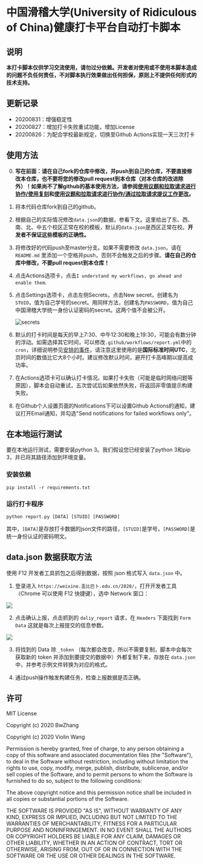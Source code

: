 # 中国滑稽大学(University of Ridiculous of China)健康打卡平台自动打卡脚本


## 说明

**本打卡脚本仅供学习交流使用，请勿过分依赖。开发者对使用或不使用本脚本造成的问题不负任何责任，不对脚本执行效果做出任何担保，原则上不提供任何形式的技术支持。**

## 更新记录

- 20200831：增强稳定性
- 20200827：增加打卡失败重试功能，增加License
- 20200826：为配合学校最新规定，切换至Github Actions实现一天三次打卡

## 使用方法

0. **写在前面：请在自己fork的仓库中修改，并push到自己的仓库，不要直接修改本仓库，也不要将您的修改pull request到本仓库（对本仓库的改进除外）！如果尚不了解github的基本使用方法，请参阅[使用议题和拉取请求进行协作/使用复刻](https://docs.github.com/cn/github/collaborating-with-issues-and-pull-requests/working-with-forks)和[使用议题和拉取请求进行协作/通过拉取请求提议工作更改](https://docs.github.com/cn/github/collaborating-with-issues-and-pull-requests/proposing-changes-to-your-work-with-pull-requests)。**

1. 将本代码仓库fork到自己的github。

2. 根据自己的实际情况修改`data.json`的数据，参看下文。这里给出了东、西、南、北、中五个校区正常在校的模板，默认的`data.json`是西区正常在校。**开发者不保证这些模板的正确性。**

3. 将修改好的代码push至master分支。如果不需要修改 `data.json`，请在 `README.md` 里添加一个空格并push，否则不会触发之后的步骤。**请在自己的仓库中修改，不要pull request到本仓库！**

4. 点击Actions选项卡，点击`I understand my workflows, go ahead and enable them`.

5. 点击Settings选项卡，点击左侧Secrets，点击New secret，创建名为`STUID`，值为自己学号的secret。用同样方法，创建名为`PASSWORD`，值为自己中国滑稽大学统一身份认证密码的secret。这两个值不会被公开。

   ![secrets](imgs/image-20200826215037042.png)

6. 默认的打卡时间是每天的早上7:30、中午12:30和晚上19:30，可能会有数分钟的浮动。如需选择其它时间，可以修改`.github/workflows/report.yml`中的`cron`，详细说明参见[安排的事件](https://docs.github.com/cn/actions/reference/events-that-trigger-workflows#scheduled-events)，请注意这里使用的是**国际标准时间UTC**，北京时间的数值比它大8个小时。建议修改默认时间，避开打卡高峰期以提高成功率。

7. 在Actions选项卡可以确认打卡情况。如果打卡失败（可能是临时网络问题等原因），脚本会自动重试，五次尝试后如果依然失败，将返回非零值提示构建失败。

8. 在Github个人设置页面的Notifications下可以设置Github Actions的通知，建议打开Email通知，并勾选"Send notifications for failed workflows only"。

## 在本地运行测试

要在本地运行测试，需要安装python 3。我们假设您已经安装了python 3和pip 3，并已将其路径添加到环境变量。

### 安装依赖

```shell
pip install -r requirements.txt
```

### 运行打卡程序

```shell
python report.py [DATA] [STUID] [PASSWORD]
```
其中，`[DATA]`是存放打卡数据的json文件的路径，`[STUID]`是学号，`[PASSWORD]`是统一身份认证的密码明文。

## data.json 数据获取方法

使用 F12 开发者工具抓包之后得到数据，按照 json 格式写入 `data.json` 中。

1. 登录进入 `https://weixine.歪比巴卜.edu.cn/2020/`，打开开发者工具（Chrome 可以使用 F12 快捷键），选中 Network 窗口：

![](./imgs/1.png)

2. 点击确认上报，点击抓到的 `daliy_report` 请求，在 `Headers` 下面找到 `Form Data` 这就是每次上报提交的信息参数。

![](./imgs/2.png)

3. 将找到的 Data 除 `_token` （每次都会改变，所以不需要复制，脚本中会每次获取新的 token 并添加到要提交的数据中）外都复制下来，存放在 `data.json` 中，并参考示例文件转换为对应的格式。

4. 通过push操作触发构建任务，检查上报数据是否正确。

## 许可

MIT License

Copyright (c) 2020 BwZhang

Copyright (c) 2020 Violin Wang

Permission is hereby granted, free of charge, to any person obtaining a copy
of this software and associated documentation files (the "Software"), to deal
in the Software without restriction, including without limitation the rights
to use, copy, modify, merge, publish, distribute, sublicense, and/or sell
copies of the Software, and to permit persons to whom the Software is
furnished to do so, subject to the following conditions:

The above copyright notice and this permission notice shall be included in all
copies or substantial portions of the Software.

THE SOFTWARE IS PROVIDED "AS IS", WITHOUT WARRANTY OF ANY KIND, EXPRESS OR
IMPLIED, INCLUDING BUT NOT LIMITED TO THE WARRANTIES OF MERCHANTABILITY,
FITNESS FOR A PARTICULAR PURPOSE AND NONINFRINGEMENT. IN NO EVENT SHALL THE
AUTHORS OR COPYRIGHT HOLDERS BE LIABLE FOR ANY CLAIM, DAMAGES OR OTHER
LIABILITY, WHETHER IN AN ACTION OF CONTRACT, TORT OR OTHERWISE, ARISING FROM,
OUT OF OR IN CONNECTION WITH THE SOFTWARE OR THE USE OR OTHER DEALINGS IN THE
SOFTWARE.

